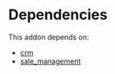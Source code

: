 # Dependencies

This addon depends on:

- [crm](https://github.com/bringout/oca-ocb-crm/tree/9b4df87a26662c89ca692775d92d602f8d4e2c6b/odoo-bringout-oca-ocb-crm)
- [sale_management](https://github.com/bringout/oca-ocb-sale/tree/9c47621e05c4317db98aaea61473df9add3d66b6/odoo-bringout-oca-ocb-sale_management)

